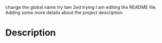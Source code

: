 change the global name try
Iam 2ed trying
I am editing the README file. Adding some more details about the project description.
# Description

